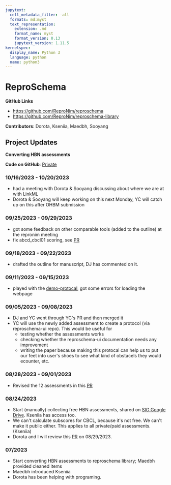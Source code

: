 ```yaml
---
jupytext:
  cell_metadata_filter: -all
  formats: md:myst
  text_representation:
    extension: .md
    format_name: myst
    format_version: 0.13
    jupytext_version: 1.11.5
kernelspec:
  display_name: Python 3
  language: python
  name: python3
---
```


# ReproSchema

**GitHub Links** 
- https://github.com/ReproNim/reproschema
- https://github.com/ReproNim/reproschema-library

**Contributors**: Dorota, Kseniia, Maedbh, Sooyang

## Project Updates

**Converting HBN assessments**

**Code on GitHub**: [Private](https://github.com/yibeichan/hbn_practice/tree/main/reproschema)

### 10/16/2023 - 10/20/2023
- had a meeting with Dorota & Sooyang discussing about where we are at with LinkML
- Dorota & Sooyang will keep working on this next Monday, YC will catch up on this after OHBM submission

### 09/25/2023 - 09/29/2023
- got some feedback on other comparable tools (added to the outline) at the repronim meeting
- fix abcd_cbcl01 scoring, see [PR](https://github.com/ReproNim/reproschema-library/pull/68)

### 09/18/2023 - 09/22/2023
- drafted the outline for manuscript, DJ has commented on it.

### 09/11/2023 - 09/15/2023
- played with the [demo-protocal](https://github.com/yibeichan/demo-protocol), got some errors for loading the webpage

### 09/05/2023 - 09/08/2023
- DJ and YC went through YC's PR and then merged it
- YC will use the newly added assessment to create a protocol (via reproschema-ui repo). This would be useful for
  - testing whether the assessments works
  - checking whether the reproschema-ui documentation needs any improvement
  - writing the paper because making this protocal can help us to put our feet into user's shoes to see what kind of obstacels they would ecounter, etc.

### 08/28/2023 - 09/01/2023
- Revised the 12 assessments in this [PR](https://github.com/ReproNim/reproschema-library/pull/67) 

### 08/24/2023
- Start (manually) collecting free HBN assessments, shared on [SIG Google Drive](https://drive.google.com/drive/folders/19WaMiDkIfXoBbIP4DfMj57j0Q9IHq2E-?usp=drive_link). Kseniia has access too.
- We can't calculate subscores for CBCL, because it's not free. We can't make it public either. This applies to all private/paid assessments. (Kseniia)
- Dorota and I will review this [PR](https://github.com/ReproNim/reproschema-library/pull/67) on 08/29/2023.

### 07/2023
- Start converting HBN assessments to reproschema library; Maedbh provided cleaned items
- Maedbh introduced Kseniia
- Dorota has been helping with programing.

